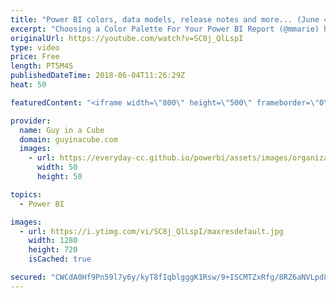 ```yaml
---
title: "Power BI colors, data models, release notes and more... (June 4, 2018)"
excerpt: "Choosing a Color Palette For Your Power BI Report (@mmarie) https://datasavvy.me/2018/05/26/choosing-a-color-palette-for-your-power-bi-report/  DATA MODEL ANTI-PATTERNS (@BrettPowell76) https://insightsquest.com/2018/05/27/data-model-anti-patterns/  On-premises data gateway May update is now available"
originalUrl: https://youtube.com/watch?v=SC8j_QlLspI
type: video
price: Free
length: PT5M4S
publishedDateTime: 2018-06-04T11:26:29Z
heat: 50

featuredContent: "<iframe width=\"800\" height=\"500\" frameborder=\"0\" src=\"https://www.youtube.com/embed/SC8j_QlLspI\" allow=\"accelerometer; autoplay; encrypted-media; gyroscope; picture-in-picture\" allowfullscreen></iframe>"

provider:
  name: Guy in a Cube
  domain: guyinacube.com
  images:
    - url: https://everyday-cc.github.io/powerbi/assets/images/organizations/guyinacube.com-50x50.jpg
      width: 50
      height: 50

topics:
  - Power BI

images:
  - url: https://i.ytimg.com/vi/SC8j_QlLspI/maxresdefault.jpg
    width: 1280
    height: 720
    isCached: true

secured: "CWCdA0Hf9Pn59l7y6y/kyT8fIqblgggK1Rsw/9+ISCMTZxRfg/8RZ6aNVLpd8JEyczBvgifU77Yl52Xbk+wMJvQnODnLC+Rw/O2dz4qo4xepsk+LMiL/Adewllm9dwvMK0qOTTgncQJkIbUqt9BdCZeOBPJF4mje682Y4WdUjGHw4Va1F2vGrI8M4NmIxy8ZFrbdTzEGrETPsfF7RqQmk+gcRjyc9M4bVJU58NyDiZKfIDh8sBgR3scPbAsZayiSggmPv8XuZIH1CyneKMj7HQojUiznvgTcAwZSsw/2Nr7idDWgcFa1Q2SmEt/Yp72yOpaTvMIn/9wC+CL1MXA1j7K0aHN9NttaFbncFBTBZTNU6zmnH5qhXXU1j4XP9veHm5HvX4BpUEMSu7famPNma/NEoPXSmPf+zpEgk2GRj60=;qtGrj/I+rQtLwAiwzjvEKw=="
---
```


